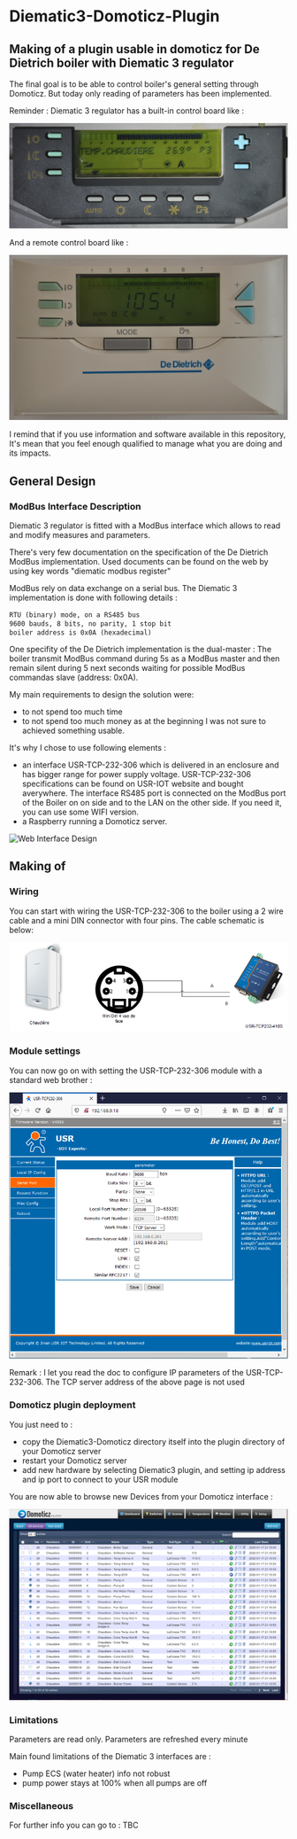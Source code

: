# Diematic3-Domoticz-Plugin
<h2>Making of a plugin usable in domoticz for De Dietrich boiler with Diematic 3 regulator</h2>

The final goal is to be able to control boiler's general setting through Domoticz. But today only reading of parameters has been implemented.

Reminder : Diematic 3 regulator has a built-in control board like :

![Diematic 3 Regulation Control Panel](ReadMeImages/DiematicRegul.png)

And a remote control board like :

![Diematic 3 Remote Control](ReadMeImages/DiematicCdA.png)

I remind that if you use information and software available in this repository, It's mean that you feel enough qualified to manage what you are doing and its impacts.

<h2>General Design</h2>
<h3>ModBus Interface Description</h3>

Diematic 3 regulator is fitted with a ModBus interface which allows to read and modify measures and parameters.

There's very few documentation on the specification of the De Dietrich ModBus implementation. Used documents can be found on the web by using key words "diematic modbus register"

ModBus rely on data exchange on a serial bus. The Diematic 3 implementation is done with following details :

    RTU (binary) mode, on a RS485 bus
    9600 bauds, 8 bits, no parity, 1 stop bit
    boiler address is 0x0A (hexadecimal)

One specifity of the De Dietrich implementation is the dual-master :
    The boiler transmit ModBus command during 5s as a ModBus master and then remain silent during 5 next seconds  waiting for possible ModBus commandas slave (address: 0x0A).

My main requirements to design the solution were:
- to not spend too much time
- to not spend too much money
as at the beginning I was not sure to achieved something usable.

It's why I chose to use following elements :
- an interface USR-TCP-232-306 which is delivered in an enclosure and has bigger range for power supply voltage. USR-TCP-232-306 specifications can be found on USR-IOT website and bought averywhere. The interface RS485 port is connected on the ModBus port of the Boiler on on side and to the LAN on the other side. If you need it, you can use some WIFI version.
- a Raspberry running a Domoticz server.

![Web Interface Design](ReadMeImages/DiematicDiematicDomoticzDesign.png)

<h2>Making of</h2>
<h3>Wiring</h3>

You can start with wiring the USR-TCP-232-306 to the boiler using a 2 wire cable and a mini DIN connector with four pins. The cable schematic is below:

![ModBus wiring](ReadMeImages/ModBusMiniDinConnection.png)

<h3>Module settings</h3>
You can now go on with setting the USR-TCP-232-306  module with a standard web brother :

![Module setup](ReadMeImages/USR-TCP232-306-config.png)

Remark : I let you read the doc to configure IP parameters of the USR-TCP-232-306. The TCP server address of the above page is not used

<h3>Domoticz plugin deployment</h3>

You just need to :
- copy the Diematic3-Domoticz directory itself into the plugin directory of your Domoticz server
- restart your Domoticz server
- add new hardware by selecting Diematic3 plugin, and setting ip address and ip port to connect to your USR module

You are now able to browse new Devices from your Domoticz interface :

![Domoticz Devices screenshot](ReadMeImages/Domoticz-ScreenShot.png)

<h3>Limitations</h3>

Parameters are read only.
Parameters are refreshed every minute

Main found limitations of the Diematic 3 interfaces are :
- Pump ECS (water heater) info not robust
- pump power stays at 100% when all pumps are off

<h3>Miscellaneous</h3>


For further info you can go to : TBC
